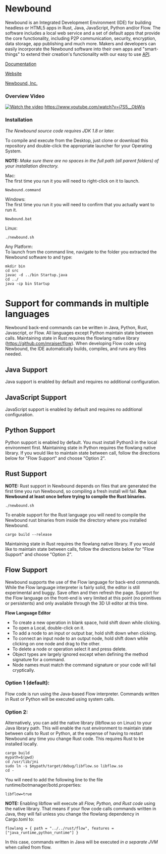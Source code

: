 # Newbound

Newbound is an Integrated Development Environment (IDE) for building headless or 
HTML5 apps in Rust, Java, JavaScript, Python and/or Flow. The software 
includes a local web service and a set of default apps that provide the 
core functionality, including P2P communication, security, encryption, 
data storage, app publishing and much more. Makers and developers can 
easily incorporate the Newbound software into their own apps and 
"smart-things" to extend their creation's functionality with our easy to use 
[API](https://www.newbound.io/documentation/reference.html).

[Documentation](https://www.newbound.io/documentation/index.html)

[Website](https://www.newbound.io)

[Newbound, Inc.](https://www.newbound.com/site/index.html)

### Overview Video
[![Watch the video](https://img.youtube.com/vi/j7S5__ObWis/maxresdefault.jpg)](https://www.youtube.com/watch?v=j7S5__ObWis)
https://www.youtube.com/watch?v=j7S5__ObWis

### Installation

*The Newbound source code requires JDK 1.8 or later.*

To compile and execute from the Desktop, just clone or download this repository and double-click the appropriate launcher for your Operating System.

**NOTE:** *Make sure there are no spaces in the full path (all parent folders) of your installation directory.*

Mac:<br>
The first time you run it you will need to right-click on it to launch.
```
Newbound.command
```

Windows:<br>
The first time you run it you will need to confirm that you actually 
want to run it.
```
Newbound.bat
```
Linux:<br>
```
./newbound.sh
```
Any Platform:<br>
To launch from the command line, navigate to the folder you extracted the Newbound software to and type:
```
mkdir bin
cd src
javac -d ../bin Startup.java
cd ../
java -cp bin Startup
```

# Support for commands in multiple languages
Newbound back-end commands can be written in Java, Python, Rust, Javascript, or Flow. All 
languages except Python 
maintain state between calls. Maintaining state in Rust requires the flowlang native library 
(https://github.com/mraiser/flow). When developing Flow code using Newbound, the IDE automatically builds, compiles, 
and runs any files needed.

## Java Support
Java support is enabled by default and requires no additional configuration.

## JavaScript Support
JavaScript support is enabled by default and requires no additional configuration.

## Python Support
Python support is enabled by default. You must install Python3 in the local environment 
first. Maintaining state in Python requires the flowlang native library.
If you would like to maintain state between call, follow the directions below for "Flow Support" and choose
"Option 2".

## Rust Support
**NOTE:** Rust support in Newbound depends on  files that are generated the first time you
run Newbound, so compiling a fresh install will fail. **Run Newbound at least once before
trying to compile the Rust binaries.**

    ./newbound.sh

To enable support for the Rust language you will need to compile the Newbound rust binaries
from inside the directory where you installed Newbound.

    cargo build --release

Maintaining state in Rust requires the flowlang native library. If you would like to 
maintain state between calls, follow the directions below for "Flow Support" and choose
"Option 2".

## Flow Support
Newbound supports the use of the Flow language for back-end commands. While the Flow
language interpreter is fairly solid, the editor is still experimental and buggy. Save
often and then refresh the page. Support for the Flow language on the front-end is very
limited at this point (no primitives or persistents) and only available through
the 3D UI editor at this time.

**Flow Language Editor**
- To create a new operation in blank space, hold shift down while clicking.
- To open a Local, double-click on it.
- To add a node to an input or output bar, hold shift down when clicking.
- To connect an input node to an output node, hold shift down while clicking on one node and drag to the other.
- To delete a node or operation select it and press delete.
- Object types are largely ignored except when defining the method signature for a command.
- Node names must match the command signature or your code will fail cryptically.

### Option 1 (default):
Flow code is run using the Java-based Flow interpreter. Commands written in Rust or 
Python will be executed using system calls.

### Option 2:
Alternatively, you can add the native library (libflow.so on Linux) to your Java 
library path. This will enable the rust environment to maintain state between calls to 
Rust or Python, at the expense of having to restart Newbound any time you change Rust 
code. This requires Rust to be installed locally.

    cargo build
    mypath=$(pwd)
    cd /usr/lib/jni
    sudo ln -s $mypath/target/debug/libflow.so libflow.so
    cd -

You will need to add the following line to the file runtime/botmanager/botd.properties:

    libflow=true

**NOTE:** Enabling libflow will execute all *Flow, Python, and Rust code* using the native 
library. That means if your flow code calls commands written in Java, they will fail 
unless you change the flowlang dependency in Cargo.toml to:

    flowlang = { path = "../../rust/flow", features = ["java_runtime,python_runtime"] }

In this case, commands written in Java will be executed *in a separate JVM* when called 
from flow.
